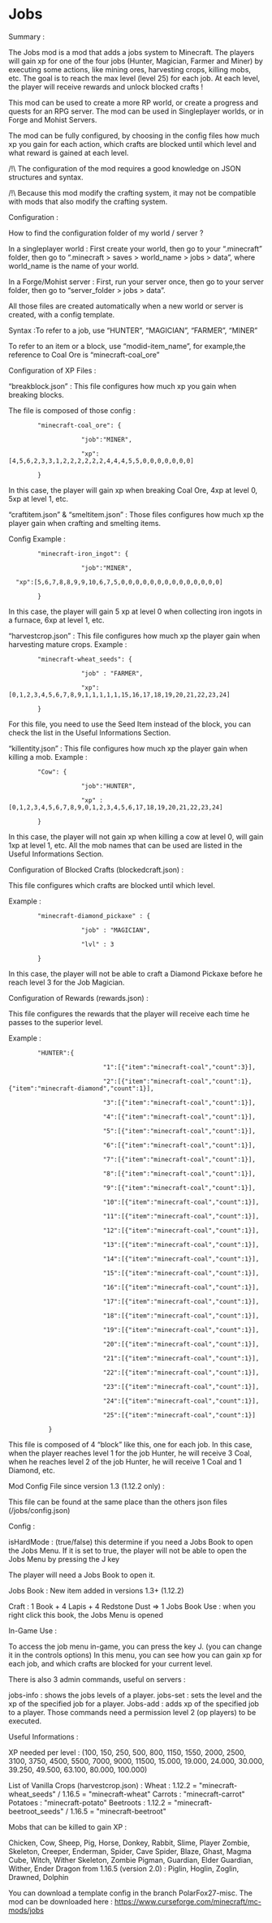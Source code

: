 # Jobs
Summary :

 

The Jobs mod is a mod that adds a jobs system to Minecraft. The players will gain xp for one of the four jobs (Hunter, Magician, Farmer and Miner) by executing some actions, like mining ores, harvesting crops, killing mobs, etc. The goal is to reach the max level (level 25) for each job. At each level, the player will receive rewards and unlock blocked crafts !

 

This mod can be used to create a more RP world, or create a progress and quests for an RPG server. The mod can be used in Singleplayer worlds, or in Forge and Mohist Servers.

 

The mod can be fully configured, by choosing in the config files how much xp you gain for each action, which crafts are blocked until which level and what reward is gained at each level.

 

/!\ The configuration of the mod requires a good knowledge on JSON structures and syntax.

 /!\ Because this mod modify the crafting system, it may not be compatible with mods that also modify the crafting system. 

 

 

Configuration :

 

How to find the configuration folder of my world / server ?

In a singleplayer world :
First create your world, then go to your “.minecraft” folder, then go to “.minecraft > saves > world_name > jobs > data”, where world_name is the name of your world.

In a Forge/Mohist server :
First, run your server once, then go to your server folder, then go to “server_folder > jobs > data”.

All those files are created automatically when a new world or server is created, with a config template.

 

Syntax :To refer to a job, use “HUNTER”, “MAGICIAN”, “FARMER”, “MINER”

To refer to an item or a block, use “modid-item_name”,
for example,the reference to Coal Ore is “minecraft-coal_ore”

 

Configuration of XP Files :

“breakblock.json” :
This file configures how much xp you gain when breaking blocks.

The file is composed of those config :

            "minecraft-coal_ore": {

                        "job":"MINER",

                        "xp":[4,5,6,2,3,3,1,2,2,2,2,2,2,4,4,4,5,5,0,0,0,0,0,0,0]

            }

In this case, the player will gain xp when breaking Coal Ore, 4xp at level 0, 5xp at level 1, etc.

 

“craftitem.json” & “smeltitem.json” :
Those files configures how much xp the player gain when crafting and smelting items.

Config Example :

            "minecraft-iron_ingot": {

                        "job":"MINER",

      "xp":[5,6,7,8,8,9,9,10,6,7,5,0,0,0,0,0,0,0,0,0,0,0,0,0,0]

            }

In this case, the player will gain 5 xp at level 0 when collecting iron ingots in a furnace, 6xp at level 1, etc.

 

“harvestcrop.json” :
This file configures how much xp the player gain when harvesting mature crops. Example :

            "minecraft-wheat_seeds": {

                        "job" : "FARMER",

                        "xp": [0,1,2,3,4,5,6,7,8,9,1,1,1,1,1,15,16,17,18,19,20,21,22,23,24]

            }

For this file, you need to use the Seed Item instead of the block, you can check the list in the Useful Informations Section.

 

“killentity.json” :
This file configures how much xp the player gain when killing a mob. Example :

            "Cow": {

                        "job":"HUNTER",

                        "xp" : [0,1,2,3,4,5,6,7,8,9,0,1,2,3,4,5,6,17,18,19,20,21,22,23,24]

            }

In this case, the player will not gain xp when killing a cow at level 0, will gain 1xp at level 1, etc. All the mob names that can be used are listed in the Useful Informations Section.

 

Configuration of Blocked Crafts (blockedcraft.json) :

This file configures which crafts are blocked until which level.

Example :

            "minecraft-diamond_pickaxe" : {

                        "job" : "MAGICIAN",

                        "lvl" : 3

            }

In this case, the player will not be able to craft a Diamond Pickaxe before he reach level 3 for the Job Magician.

 

Configuration of Rewards (rewards.json) :

This file configures the rewards that the player will receive each time he passes to the superior level.

Example :

            "HUNTER":{

                              "1":[{"item":"minecraft-coal","count":3}],

                              "2":[{"item":"minecraft-coal","count":1},{"item":"minecraft-diamond","count":1}],

                              "3":[{"item":"minecraft-coal","count":1}],

                              "4":[{"item":"minecraft-coal","count":1}],

                              "5":[{"item":"minecraft-coal","count":1}],

                              "6":[{"item":"minecraft-coal","count":1}],

                              "7":[{"item":"minecraft-coal","count":1}],

                              "8":[{"item":"minecraft-coal","count":1}],

                              "9":[{"item":"minecraft-coal","count":1}],

                              "10":[{"item":"minecraft-coal","count":1}],

                              "11":[{"item":"minecraft-coal","count":1}],

                              "12":[{"item":"minecraft-coal","count":1}],

                              "13":[{"item":"minecraft-coal","count":1}],

                              "14":[{"item":"minecraft-coal","count":1}],

                              "15":[{"item":"minecraft-coal","count":1}],

                              "16":[{"item":"minecraft-coal","count":1}],

                              "17":[{"item":"minecraft-coal","count":1}],

                              "18":[{"item":"minecraft-coal","count":1}],

                              "19":[{"item":"minecraft-coal","count":1}],

                              "20":[{"item":"minecraft-coal","count":1}],

                              "21":[{"item":"minecraft-coal","count":1}],

                              "22":[{"item":"minecraft-coal","count":1}],

                              "23":[{"item":"minecraft-coal","count":1}],

                              "24":[{"item":"minecraft-coal","count":1}],

                              "25":[{"item":"minecraft-coal","count":1}]

               }

This file is composed of 4 “block” like this, one for each job. In this case, when the player reaches level 1 for the job Hunter, he will receive 3 Coal, when he reaches level 2 of the job Hunter, he will receive 1 Coal and 1 Diamond, etc.

 

Mod Config File since version 1.3 (1.12.2 only) : 

This file can be found at the same place than the others json files (/jobs/config.json)

Config : 

isHardMode : (true/false) this determine if you need a Jobs Book to open the Jobs Menu.
If it is set to true, the player will not be able to open the Jobs Menu by pressing the J key

The player will need a Jobs Book to open it.

 

Jobs Book : New item added in versions 1.3+ (1.12.2)

Craft : 1 Book + 4 Lapis + 4 Redstone Dust => 1 Jobs Book
Use : when you right click this book, the Jobs Menu is opened
 


In-Game Use :

 To access the job menu in-game, you can press the key J. (you can change it in the controls options) In this menu, you can see how you can gain xp for each job, and which crafts are blocked for your current level.

 


There is also 3 admin commands, useful on servers :

jobs-info <Player> : shows the jobs levels of a player.
jobs-set <Player> <Job> <level> <xp> : sets the level and the xp of the specified job for a player.
Jobs-add <Player> <Job> <xp> : adds xp of the specified job to a player.
Those commands need a permission level 2 (op players) to be executed.

 


 Useful Informations : 

 
XP needed per level : (100, 150, 250, 500, 800, 1150, 1550, 2000, 2500, 3100, 3750, 4500, 5500, 7000, 9000, 11500, 15.000, 19.000, 24.000, 30.000, 39.250, 49.500, 63.100,       80.000, 100.000)
 

List of Vanilla Crops (harvestcrop.json)  :
Wheat : 1.12.2 = "minecraft-wheat_seeds" / 1.16.5 = "minecraft-wheat"
Carrots : "minecraft-carrot"
Potatoes : "minecraft-potato"
Beetroots : 1.12.2 = "minecraft-beetroot_seeds" / 1.16.5 = "minecraft-beetroot"

 

Mobs that can be killed to gain XP :

 Chicken, Cow, Sheep, Pig, Horse, Donkey, Rabbit, Slime, Player
Zombie, Skeleton, Creeper, Enderman, Spider, Cave Spider, Blaze, Ghast, Magma Cube, Witch, Wither Skeleton, Zombie Pigman, Guardian, Elder Guardian, Wither, Ender Dragon
from 1.16.5 (version 2.0) : Piglin, Hoglin, Zoglin, Drawned, Dolphin
  

You can download a template config in the branch PolarFox27-misc.
The mod can be downloaded here : https://www.curseforge.com/minecraft/mc-mods/jobs

